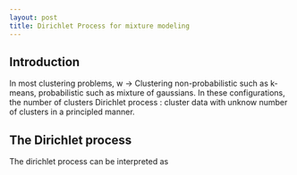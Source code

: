 ```yaml
---
layout: post
title: Dirichlet Process for mixture modeling
---
```

## Introduction
In most clustering problems, w
-> Clustering non-probabilistic such as k-means, probabilistic such as mixture of gaussians. In these configurations, the number of clusters
Dirichlet process : cluster data with unknow number of clusters in a principled manner.

## The Dirichlet process
The dirichlet process can be interpreted as 
